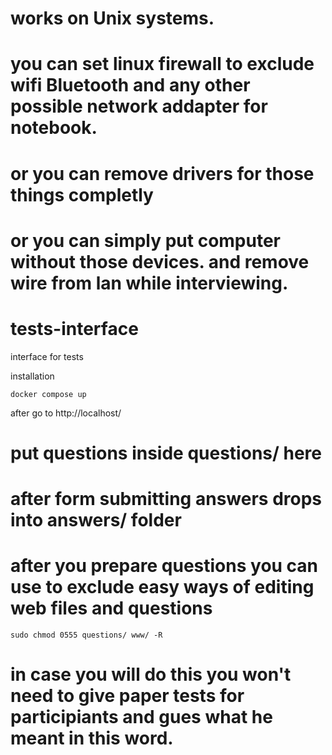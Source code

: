 # works on Unix systems.
# you can set linux firewall to exclude wifi Bluetooth and any other possible network addapter for notebook.
# or you can remove drivers for those things completly
# or you can simply put computer without those devices. and remove wire from lan while interviewing.
# tests-interface
interface for tests

installation 
```shell script
docker compose up
```
after go to http://localhost/

# put questions inside questions/ here

# after form submitting answers drops into answers/ folder

# after you prepare questions you can use to exclude easy ways of editing web files and questions 
```shell script
sudo chmod 0555 questions/ www/ -R
```
# in case you will do this you won't need to give paper tests for participiants and gues what he meant in this word.
